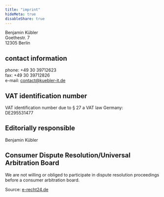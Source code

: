 ```yaml
---
title: "imprint"
hideMeta: true
disableShare: true
---
```


Benjamin Kübler  
Goethestr. 7  
12305 Berlin

## contact information

phone: +49 30 39712623  
fax: +49 30 39712826  
e-mail: <contact@kuebler-it.de>

## VAT identification number

VAT identification number due to &sect; 27 a VAT law Germany:  
DE295531477

## Editorially responsible

Benjamin Kübler

## Consumer Dispute Resolution/Universal Arbitration Board

We are not willing or obliged to participate in dispute resolution proceedings before a consumer arbitration board.

Source: [e-recht24.de](https://www.e-recht24.de)
